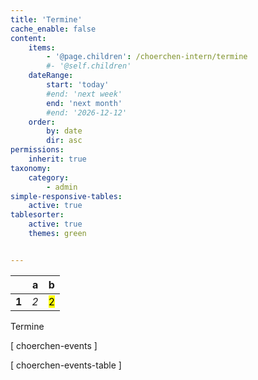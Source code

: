 ```yaml
---
title: 'Termine'
cache_enable: false
content:
    items:
        - '@page.children': /choerchen-intern/termine
        #- '@self.children'
    dateRange:
        start: 'today'
        #end: 'next week'
        end: 'next month'
        #end: '2026-12-12'
    order:
        by: date
        dir: asc
permissions:
    inherit: true
taxonomy:
    category:
        - admin
simple-responsive-tables:
    active: true
tablesorter:
    active: true
    themes: green


---
```


| | a | b |
|-------|-------|-------|
| **1** | _2_ | <mark> 2 </mark> | 


<span class="h2">Termine</span>

[ choerchen-events ]


[ choerchen-events-table ]

